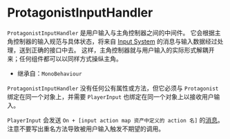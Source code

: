 # ProtagonistInputHandler

`ProtagonistInputHandler` 是用户输入与主角控制器之间的中间件。
它会根据主角控制器的输入规范与具体状态，将来自 [Input System](https://docs.unity3d.com/Packages/com.unity.inputsystem@1.7/manual/index.html) 的消息与输入数据经过处理，送到正确的接口中去。
这样，主角控制器就与用户输入的实际形式解耦开来；任何组件都可以以同样方式操纵主角。

- 继承自：`MonoBehaviour`

`ProtagonistInputHandler` 没有任何公有属性或方法，但它必须与 `Protagonist` 绑定在同一个对象上，并需要 `PlayerInput` 也绑定在同一个对象上以接收用户输入。

`PlayerInput` 会发送 `On + [input action map 资产中定义的 action 名]` 的<u>消息</u>。注意不要写出重名方法导致被用户输入触发不期望的调用。